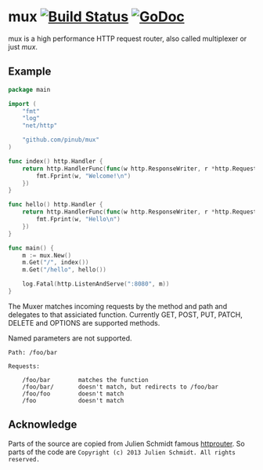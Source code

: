 # mux [![Build Status](https://semaphoreci.com/api/v1/dabio/mux/branches/master/shields_badge.svg)](https://semaphoreci.com/dabio/mux) [![GoDoc](https://godoc.org/github.com/pinub/mux?status.svg)](https://godoc.org/github.com/pinub/mux)

mux is a high performance HTTP request router, also called multiplexer or just _mux_.

## Example

```go
package main

import (
    "fmt"
    "log"
    "net/http"

    "github.com/pinub/mux"
)

func index() http.Handler {
    return http.HandlerFunc(func(w http.ResponseWriter, r *http.Request) {
        fmt.Fprint(w, "Welcome!\n")
    })
}

func hello() http.Handler {
    return http.HandlerFunc(func(w http.ResponseWriter, r *http.Request) {
        fmt.Fprint(w, "Hello\n")
    })
}

func main() {
    m := mux.New()
    m.Get("/", index())
    m.Get("/hello", hello())

    log.Fatal(http.ListenAndServe(":8080", m))
}
```

The Muxer matches incoming requests by the method and path and delegates to that assiciated function. Currently GET, POST, PUT, PATCH, DELETE and OPTIONS are supported methods.

Named parameters are not supported.

```
Path: /foo/bar

Requests:

    /foo/bar        matches the function
    /foo/bar/       doesn't match, but redirects to /foo/bar
    /foo/foo        doesn't match
    /foo            doesn't match
```

## Acknowledge

Parts of the source are copied from Julien Schmidt famous [httprouter](https://github.com/julienschmidt/httprouter). So parts of the code are `Copyright (c) 2013 Julien Schmidt. All rights reserved.`
